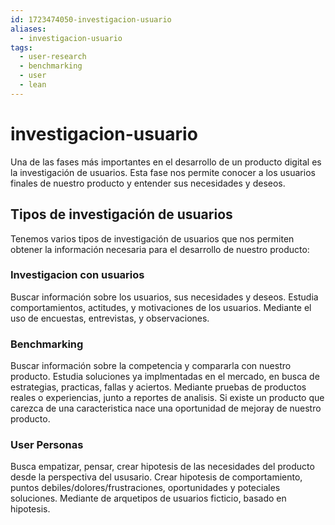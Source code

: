 ```yaml
---
id: 1723474050-investigacion-usuario
aliases:
  - investigacion-usuario
tags:
  - user-research
  - benchmarking
  - user
  - lean
---
```


# investigacion-usuario

Una de las fases más importantes en el desarrollo de un producto digital es la
investigación de usuarios. Esta fase nos permite conocer a los usuarios finales
de nuestro producto y entender sus necesidades y deseos.

## Tipos de investigación de usuarios

Tenemos varios tipos de investigación de usuarios que nos permiten obtener la
información necesaria para el desarrollo de nuestro producto:

### Investigacion con usuarios

Buscar información sobre los usuarios, sus necesidades y deseos. Estudia
comportamientos, actitudes, y motivaciones de los usuarios. Mediante el uso de
encuestas, entrevistas, y observaciones.

### Benchmarking

Buscar información sobre la competencia y compararla con nuestro producto.
Estudia soluciones ya implmentadas en el mercado, en busca de estrategias,
practicas, fallas y aciertos. Mediante pruebas de productos reales o
experiencias, junto a reportes de analisis. Si existe un producto que carezca de
una caracteristica nace una oportunidad de mejoray de nuestro producto.

### User Personas

Busca empatizar, pensar, crear hipotesis de las necesidades del producto desde
la perspectiva del ususario. Crear hipotesis de comportamiento, puntos
debiles/dolores/frustraciones, oportunidades y poteciales soluciones. Mediante
de arquetipos de usuarios ficticio, basado en hipotesis.
